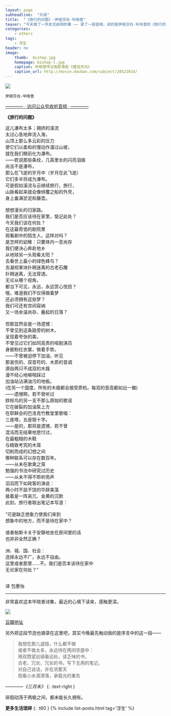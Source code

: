 ```yaml
---
layout: page
subheadline:  "片段"
title:  "《旅行的问题》-伊丽莎白·毕晓普"
teaser: "今天做了一件史无前例的事 —— 录了一段音频，读的是伊丽莎白·毕肖普的《旅行的问题》。不怕肉麻，想知道我的声音有多诡异的，快来看我丢人：P"
categories:
    - others
tags:
    - 浮生
header: no
image:
    thumb:  bishop.jpg
    homepage: bishop-l.jpg
    caption: 毕晓普传记电影电影《握住月光》
    caption_url: http://movie.douban.com/subject/20521014/
---
```


<img src="{{ site.url}}/images/bishop2.jpg" >

`伊丽莎白·毕晓普`

[———— · 访问公众号收听音频 · ————](http://mp.weixin.qq.com/s?__biz=MzAxODMzNjE1Nw==&mid=401796317&idx=1&sn=049ca38c2d969a4dbadeacfca86ca242#rd)

<strong>《旅行的问题》</strong> 


这儿瀑布太多；拥挤的溪流<br>
太过心急地奔流入海，<br>
山顶上那么多云彩的压力<br>
使它们以柔和的慢动作漫过山坡，<br>
就在我们眼前化为瀑布。<br>
——若说那些条纹，几英里长的闪亮泪痕<br>
尚且不是瀑布，<br>
那么在飞逝的岁月中（岁月在此飞逝）<br>
它们多半将成为瀑布。<br>
可是假如溪流与云继续旅行，旅行，<br>
山脉看起来就会像倾覆之船的外壳，<br>
身上垂满淤泥和藤壶。<br>
<br>
想想漫长的归家路。<br>
我们是否应该待在家里，惦记此处？<br>
今天我们该在何处？<br>
在这最奇诡的剧院里<br>
观看剧中的陌生人，这样对吗？<br>
是怎样的幼稚：只要体内一息尚存<br>
我们便决心奔赴他乡<br>
从地球另一头观看太阳？<br>
去看世上最小的绿色蜂鸟？<br>
去凝视某块扑朔迷离的古老石雕<br>
扑朔迷离，无法穿透。<br>
无论从哪个视角，<br>
都当下可见，永远，永远赏心悦目？<br>
哦，难道我们不仅得做着梦<br>
还必须拥有这些梦？<br>
我们可还有空间容纳<br>
又一场余温尚存、叠起的日落？<br>
<br>
但那显然会是一场遗憾：<br>
不曾见到这条路旁的树木，<br>
呈现着夸张的美，<br>
不曾见过它们如同高贵的哑剧演员<br>
身披粉红衣裳，做着手势。<br>
——不曾被迫停下加油，听见<br>
那哀伤的、双音符的、木质的音调<br>
源自两只不成双的木屐<br>
漫不经心地噼啪踩过<br>
加油站沾满油污的地板。<br>
(在另一个国度，所有的木屐都会接受质检。每双的音高都如出一辙)<br>
——遗憾啊，若不曾听过<br>
胖棕鸟的另一支不那么原始的歌谣<br>
它在破裂的加油泵上方<br>
在耶稣会的巴洛克竹教堂里歌唱：<br>
三座塔，五座银十字。<br>
——是的，那将是遗憾，若不曾<br>
混沌而无结果地思忖过，<br>
在最粗糙的木鞋<br>
与精致考究的木笼<br>
切削而成的幻想之间<br>
哪种联系可以存在数百年。<br>
——从未在歌禽之笼<br>
勉强的书法中研究过历史<br>
——从未不得不聆听雨声<br>
滔滔而下如政客的演说：<br>
两小时不屈不饶的华辞美藻<br>
接着是一阵突兀、金黄的沉默<br>
此刻，旅行者取出笔记本写道：<br>
<br>
“可是缺乏想象力使我们来到<br>
想象中的地方，而不是待在家中？<br>
<br>
或者帕斯卡关于安静地坐在房间里的话<br>
也并非全然正确？<br>
<br>
洲、城、国、社会：<br>
选择永远不广，永远不自由。<br>
这里或者那里……不。我们是否本该待在家中<br>
无论家在何处？”<br>
<br>

译 包惠怡

<hr>

非常喜欢这本毕晓普诗集，最近的心境下读来，感触更深。

<img src="{{ site.url}}/images/bishop-book.jpg" >

[豆瓣地址](http://book.douban.com/subject/26269845/)

另外把这段节选也摘录在这里吧，其实今晚最先触动我的是序言中的这一段——

> 我想在那儿退隐，什么都不做<br>
  或者不做太多，永远待在两间空屋中：<br>
  用双筒望远镜看远处，读乏味的书，<br>
  古老、冗长、冗长的书，写下无用的笔记，<br>
  对自己说话，并在浓雾天<br>
  观看小水滴滑落，承载光的重负

<cite> ————《三月末》</cite>
{: .text-right }

徘徊动荡于两极之间，都未能长久拥有。

<strong>更多生活琐碎</strong>
{: .t60 }
{% include list-posts.html tag='浮生' %}